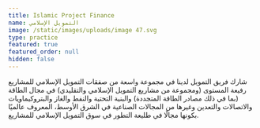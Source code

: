 ```yaml
---
title: Islamic Project Finance
name: التمويل الإسلامي
image: /static/images/uploads/image 47.svg
type: practice
featured: true
featured_order: null
hidden: false
---
```

شارك فريق التمويل لدينا في مجموعة واسعة من صفقات التمويل الإسلامي للمشاريع رفيعة المستوى (ومجموعة من مشاريع التمويل الإسلامي والتقليدي) في مجال الطاقة (بما في ذلك مصادر الطاقة المتجددة) والبنية التحتية والنفط والغاز والبتروكيماويات والاتصالات والتعدين وغيرها من المجالات الصناعية في الشرق الأوسط، المعروف عالميًا بكونها مجالًا في طليعة التطور في سوق التمويل الإسلامي للمشاريع.
